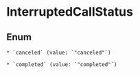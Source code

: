 
# InterruptedCallStatus

## Enum


    * `canceled` (value: `"canceled"`)

    * `completed` (value: `"completed"`)



